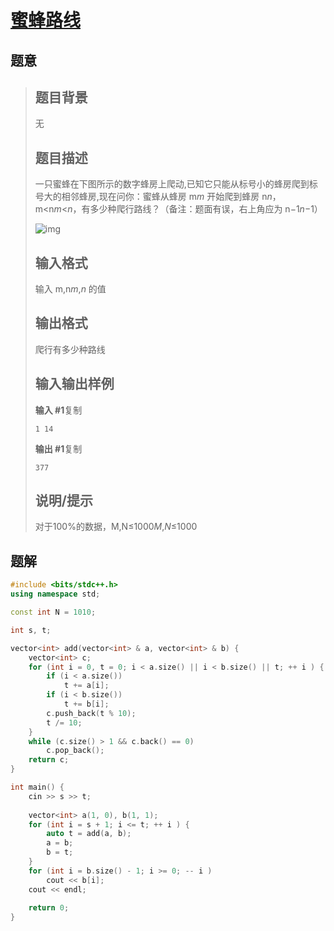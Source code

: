 #  [蜜蜂路线](https://www.luogu.com.cn/problem/P2437)

## 题意

>   ## 题目背景
>
>   无
>
>   ## 题目描述
>
>   一只蜜蜂在下图所示的数字蜂房上爬动,已知它只能从标号小的蜂房爬到标号大的相邻蜂房,现在问你：蜜蜂从蜂房 m*m* 开始爬到蜂房 n*n*，m<n*m*<*n*，有多少种爬行路线？（备注：题面有误，右上角应为 n−1*n*−1）
>
>   ![img](https://cdn.luogu.com.cn/upload/pic/1575.png)
>
>   ## 输入格式
>
>   输入 m,n*m*,*n* 的值
>
>   ## 输出格式
>
>   爬行有多少种路线
>
>   ## 输入输出样例
>
>   **输入 #1**复制
>
>   ```
>   1 14
>   ```
>
>   **输出 #1**复制
>
>   ```
>   377
>   ```
>
>   ## 说明/提示
>
>   对于100%的数据，M,N≤1000*M*,*N*≤1000

## 题解



```c++
#include <bits/stdc++.h>
using namespace std;

const int N = 1010;

int s, t;

vector<int> add(vector<int> & a, vector<int> & b) {
    vector<int> c;
    for (int i = 0, t = 0; i < a.size() || i < b.size() || t; ++ i ) {
        if (i < a.size())
            t += a[i];
        if (i < b.size())
            t += b[i];
        c.push_back(t % 10);
        t /= 10;
    }
    while (c.size() > 1 && c.back() == 0)
        c.pop_back();
    return c;
}

int main() {
    cin >> s >> t;
    
    vector<int> a(1, 0), b(1, 1);
    for (int i = s + 1; i <= t; ++ i ) {
        auto t = add(a, b);
        a = b;
        b = t;
    }
    for (int i = b.size() - 1; i >= 0; -- i )
        cout << b[i];
    cout << endl;
    
    return 0;
}
```



```python3

```

